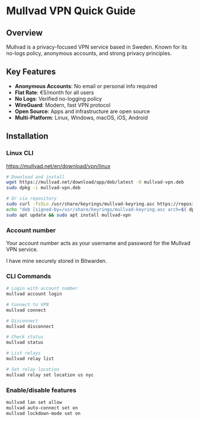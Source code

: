 # Mullvad VPN Quick Guide

## Overview
Mullvad is a privacy-focused VPN service based in Sweden. Known for its no-logs policy, anonymous accounts, and strong privacy principles.

## Key Features
- **Anonymous Accounts**: No email or personal info required
- **Flat Rate**: €5/month for all users
- **No Logs**: Verified no-logging policy
- **WireGuard**: Modern, fast VPN protocol
- **Open Source**: Apps and infrastructure are open source
- **Multi-Platform**: Linux, Windows, macOS, iOS, Android

## Installation

### Linux CLI

https://mullvad.net/en/download/vpn/linux


```bash
# Download and install
wget https://mullvad.net/download/app/deb/latest -O mullvad-vpn.deb
sudo dpkg -i mullvad-vpn.deb

# Or via repository
sudo curl -fsSLo /usr/share/keyrings/mullvad-keyring.asc https://repository.mullvad.net/deb/mullvad-keyring.asc
echo "deb [signed-by=/usr/share/keyrings/mullvad-keyring.asc arch=$( dpkg --print-architecture )] https://repository.mullvad.net/deb/stable main" | sudo tee /etc/apt/sources.list.d/mullvad.list
sudo apt update && sudo apt install mullvad-vpn
```

### Account number

Your account number acts as your username and password for the Mullvad VPN service.

I have mine securely stored in Bitwarden.


### CLI Commands

```bash
# Login with account number
mullvad account login 

# Connect to VPN
mullvad connect

# Disconnect
mullvad disconnect

# Check status
mullvad status

# List relays
mullvad relay list

# Set relay location
mullvad relay set location us nyc
```


### Enable/disable features

```bash
mullvad lan set allow
mullvad auto-connect set on
mullvad lockdown-mode set on
```
